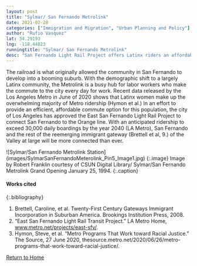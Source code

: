 ```yaml
---
layout: post
title: "Sylmar/ San Fernando Metrolink"
date: 2021-02-28
categories: ["Immigration and Migration", "Urban Planning and Policy"]
author: "Rufio Vasquez"
lat: 34.29193
lng: -118.44823
runningtitle: "Sylmar/ San Fernando Metrolink"
desc: "San Fernando Light Rail Project offers Latinx riders an affordable commute option."
---
```

The railroad is what originally allowed the community in San Fernando to develop into a booming suburb. With the demographic shift to a largely Latinx community, the Metrolink is a busy hub for labor workers who make the commute to the city every day for work. Recent data released by the Los Angeles Metro in June of 2020 shows that Latinx women make up the overwhelming majority of Metro ridership (Hymon et al.) In an effort to provide an efficient, affordable commute option for this population, the city of Los Angeles has approved the East San Fernando Light Rail Project to connect San Fernando to the Orange line. With an anticipated ridership to exceed 30,000 daily boardings by the year 2040 (LA Metro), San Fernando and the rest of the reemerging immigrant gateway (Brettell et al, 9.) of the Valley at large will be more connected than ever. 

![Sylmar/San Fernando Metrolink Station] (images/SylmarSanFernandoMeterolink_Pin5_Image1.jpg)
   {:.image} 
Image by Robert Franklin courtesy of CSUN Digital Library/ Sylmar/San Fernando Metrolink Grand Opening January 25, 1994.
   {:.caption} 

#### Works cited

{:.bibliography}
1. Brettell, Caroline, et al. Twenty-First Century Gateways Immigrant Incorporation in Suburban America. Brookings Institution Press, 2008. 
2. “East San Fernando Light Rail Transit Project.” LA Metro Home, www.metro.net/projects/east-sfv/. 
3. Hymon, Steve, et al. “Metro Programs That Work toward Racial Justice.” The Source, 27 June 2020, thesource.metro.net/2020/06/26/metro-programs-that-work-toward-racial-justice/.

[Return to Home](https://uclachicanxstudies.github.io/BarrioSuburbanisms/)
